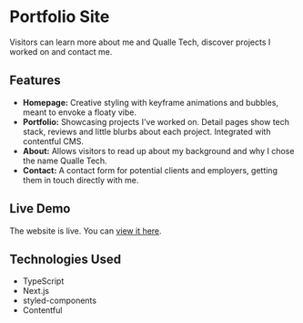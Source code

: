 # Portfolio Site

Visitors can learn more about me and Qualle Tech, discover projects I worked on and contact me.

## Features

- **Homepage:** Creative styling with keyframe animations and bubbles, meant to envoke a floaty vibe.
- **Portfolio:** Showcasing projects I've worked on. Detail pages show tech stack, reviews and little blurbs about each
  project. Integrated with contentful CMS.
- **About:** Allows visitors to read up about my background and why I chose the name Qualle Tech.
- **Contact:** A contact form for potential clients and employers, getting them in touch directly with me.

## Live Demo

The website is live. You can [view it here](https://qualletech.com).

## Technologies Used

- TypeScript
- Next.js
- styled-components
- Contentful
